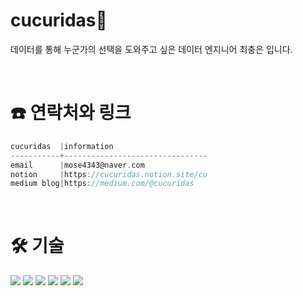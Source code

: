 # cucuridas👋

데이터를 통해 누군가의 선택을 도와주고 싶은 데이터 엔지니어 최충은 입니다.

</br>

# ☎️ 연락처와 링크
```go
cucuridas  |information
-----------+--------------------------------
email      |mose4343@naver.com                              
notion     |https://cucuridas.notion.site/cu
medium blog|https://medium.com/@cucuridas
```
</br>

# 🛠 기술
<img src="https://img.shields.io/badge/Python-3766AB?style=flat-square&logo=Python&logoColor=white"/> <img src="https://img.shields.io/badge/Elasticsearch-005571?style=flat-square&logo=elasticsearch&logoColor=white"/> <img src="https://img.shields.io/badge/Logstash-005571?style=flat-square&logo=logstash&logoColor=white"/> <img src="https://img.shields.io/badge/Beats-005571?style=flat-square&logo=beats&logoColor=white"/> <img src="https://img.shields.io/badge/Apache-airflow-017CEE?style=flat-square&logo=apacheairflow&logoColor=white"/> <img src="https://img.shields.io/badge/Docker-2496ED?style=flat-square&logo=docker&logoColor=white"/>
